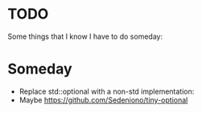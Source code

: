 # TODO

Some things that I know I have to do someday:


# Someday

- Replace std::optional with a non-std implementation:
 - Maybe https://github.com/Sedeniono/tiny-optional
